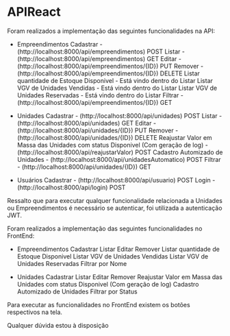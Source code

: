 # APIReact

Foram realizados a implementação das seguintes funcionalidades na API:

- Empreendimentos
    Cadastrar - (http://localhost:8000/api/empreendimentos) POST
    Listar - (http://localhost:8000/api/empreendimentos) GET
    Editar - (http://localhost:8000/api/empreendimentos/{ID}) PUT
    Remover - (http://localhost:8000/api/empreendimentos/{ID}) DELETE
    Listar quantidade de Estoque Disponivel - Está vindo dentro do Listar
    Listar VGV de Unidades Vendidas - Está vindo dentro do Listar
    Listar VGV de Unidades Reservadas - Está vindo dentro do Listar
    Filtrar - (http://localhost:8000/api/empreendimentos/{ID}) GET

- Unidades
    Cadastrar - (http://localhost:8000/api/unidades) POST
    Listar - (http://localhost:8000/api/unidades) GET
    Editar - (http://localhost:8000/api/unidades/{ID}) PUT
    Remover - (http://localhost:8000/api/unidades/{ID}) DELETE
    Reajustar Valor em Massa das Unidades com status Disponivel (Com geração de log) - (http://localhost:8000/api/reajustarValor) POST
    Cadastro Automizado de Unidades - (http://localhost:8000/api/unidadesAutomatico) POST
    Filtrar - (http://localhost:8000/api/unidades/{ID}) GET

- Usuários
    Cadastrar - (http://localhost:8000/api/usuario) POST
    Login - (http://localhost:8000/api/login) POST

Ressalto que para executar qualquer funcionalidade relacionada a Unidades ou Empreendimentos é necessário se autenticar, foi utilizada a autenticação JWT.

Foram realizados a implementação das seguintes funcionalidades no FrontEnd:

- Empreendimentos
    Cadastrar
    Listar
    Editar
    Remover
    Listar quantidade de Estoque Disponivel
    Listar VGV de Unidades Vendidas
    Listar VGV de Unidades Reservadas
    Filtrar por Nome

- Unidades
    Cadastrar
    Listar
    Editar
    Remover
    Reajustar Valor em Massa das Unidades com status Disponivel (Com geração de log)
    Cadastro Automizado de Unidades
    Filtrar por Status

Para executar as funcionalidades no FrontEnd existem os botões respectivos na tela.

Qualquer dúvida estou à disposição